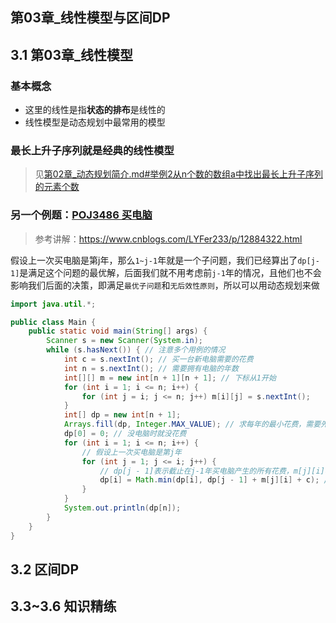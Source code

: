## 第03章_线性模型与区间DP
## 3.1 第03章_线性模型
### 基本概念
+ 这里的线性是指**状态的排布**是线性的
+ 线性模型是动态规划中最常用的模型

### 最长上升子序列就是经典的线性模型
> 见[第02章_动态规划简介.md#举例2从n个数的数组a中找出最长上升子序列的元素个数](第02章_动态规划简介.md#举例2从n个数的数组an中找出最长上升子序列的元素个数)

### 另一个例题：[POJ3486 买电脑](https://ac.nowcoder.com/acm/problem/108083)
> 参考讲解：https://www.cnblogs.com/LYFer233/p/12884322.html

假设上一次买电脑是第j年，那么`1~j-1`年就是一个子问题，我们已经算出了`dp[j-1]`是满足这个问题的最优解，后面我们就不用考虑前`j-1`年的情况，且他们也不会影响我们后面的决策，即满足`最优子问题`和`无后效性原则`，所以可以用动态规划来做
```java
import java.util.*;

public class Main {
    public static void main(String[] args) {
        Scanner s = new Scanner(System.in);
        while (s.hasNext()) { // 注意多个用例的情况
            int c = s.nextInt(); // 买一台新电脑需要的花费
            int n = s.nextInt(); // 需要拥有电脑的年数
            int[][] m = new int[n + 1][n + 1]; // 下标从1开始
            for (int i = 1; i <= n; i++) {
                for (int j = i; j <= n; j++) m[i][j] = s.nextInt();
            }
            int[] dp = new int[n + 1];
            Arrays.fill(dp, Integer.MAX_VALUE); // 求每年的最小花费，需要先初始化为最大值
            dp[0] = 0; // 没电脑时就没花费
            for (int i = 1; i <= n; i++) {
                // 假设上一次买电脑是第j年
                for (int j = 1; j <= i; j++) {
                    // dp[j - 1]表示截止在j-1年买电脑产生的所有花费，m[j][i]表示上第j年到第i年产生的维修费用，c表示此次买电脑的费用
                    dp[i] = Math.min(dp[i], dp[j - 1] + m[j][i] + c); // 找到在第j-1年更新电脑所需的最小花费(遍历所有的j)，维修费用从买电脑的第2年才开始交，所以是(j - 1)+ 1 = j
                }
            }
            System.out.println(dp[n]);
        }
    }
}
```

## 3.2 区间DP
## 3.3~3.6 知识精练